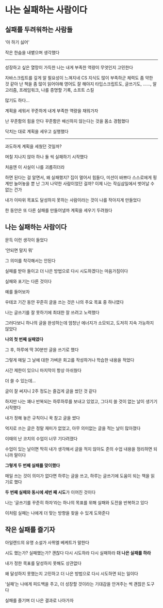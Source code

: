# 나는 실패하는 사람이다

## 실패를 두려워하는 사람들

‘아 하기 싫어’

작은 한숨을 내뱉으며 생각했다

---

성장하고 싶은 열망이 가득한 나는 내게 부족한 역량이 무엇인지 고민한다

자바스크립트를 깊게 알 필요성이 느껴지네
CS 지식도 많이 부족하군
체력도 좀 약한 것 같아
난 책을 좀 많이 읽어야해
영어도 잘 해야지
타입스크립트도, 글쓰기도, …..., 알고리즘, 프레임워크, 나를 증명할 기록, 소프트 스킬

많기도 하다...

계획을 세워서 꾸준하게 내게 부족한 역량을 채워가자

난 꾸준함의 힘을 안다
꾸준함은 배신하지 않는다는 것을 몸소 경험했다

닥치는 대로 계획을 세우고 실행했다

---

과도하게 계획을 세웠던 것일까?

며칠 지나지 않아 하나 둘 씩 실패하기 시작했다

처음엔 이 사실이 나를 괴롭히더라

하면 된다는 걸 알면서, 왜 실패했지?
집이 멀어서 힘들다, 미션이 바쁘다 스스로에게 핑계만 늘어놓을 뿐 난 그저 나약한 사람이었던 걸까?
이제 나는 작심삼일에서 벗어날 수 없는 건가

내가 이따위 목표도 달성하지 못하는 사람이라는 것이 나를 작아지게 만들었다

한 동안은 또 다른 실패를 만들어낼까 계획을 세우기 두려웠다

## 나는 실패하는 사람이다

문득 이런 생각이 들었다

‘안되면 말지 뭐’

그 의미를 착각해서는 안된다

실패를 받아 들이고 더 나은 방법으로 다시 시도하겠다는 마음가짐이다

실패와 포기는 다른 것이다

예를 들어보자

우테코 기간 동안 꾸준히 글을 쓰는 것은 나의 주요 목표 중 하나였다

나는 글쓰기를 잘 못하기에 최대한 잘 쓰려고 노력했다

그러다보니 하나의 글을 완성하는데 엄청난 에너지가 소모되고, 도저히 지속 가능하지 않았다

**나의 첫 번째 실패였다**

그 후, 하루에 딱 30분만 글을 쓰기로 했다

그렇게 매일 그 날에 대한 가벼운 회고를 작성하거나 학습한 내용을 적었다

시간 제한이 있으니 마지막이 항상 아쉬웠다

더 쓸 수 있는데…

글이 잘 써지니 2주 정도는 즐겁게 글을 썼던 것 같다

하지만 나는 꽤나 반복되는 하루하루를 보내고 있었고, 그다지 쓸 것이 없는 날이 생기기 시작했다

내가 정해 놓은 규칙이니 꾹 참고 글을 썼다

억지로 쓰는 글은 정말 재미가 없었고, 아무 의미없는 글을 적는 날이 많아졌다

이때의 난 코치의 수업이 너무 기다려졌다

수업이 있는 날이면 딱히 내가 생각해서 글을 적지 않아도 준의 수업 내용을 정리하면 되니까 말이다

**그렇게 두 번째 실패를 맞이했다**

매일 쓰는 것이 의미가 없다면 하루는 글을 쓰고, 하루는 글쓰기에 도움이 되는 책을 읽기로 했다

**두 번째 실패와 동시에 세번 째 시도**가 이어진 것이다

나는 ‘글쓰기를 꾸준히 하자’라는 하나의 목표를 위해 실패와 도전을 반복하고 있다

이처럼 실패는 나에게 더 맞는 방향을 찾을 수 있게 도와준다

## 작은 실패를 즐기자

아일랜드의 유명 소설가 사뮈엘 베케트가 말한다

시도 했는가? 실패했는가? 괜찮다
다시 시도하라
다시 실패하라
**더 나은 실패를 하라**

내가 정한 목표를 달성하지 못해도 상관없다

왜 달성하지 못했는지 고민하고 더 나은 방법으로 다시 시도하면 되는 일이다

‘실패’는 나에게 피드백을 주고, 더 성장할 것이라는 기대감을 안겨주는 썩 괜찮은 도구다

실패를 즐기며 더 나은 결과로 나아가자

